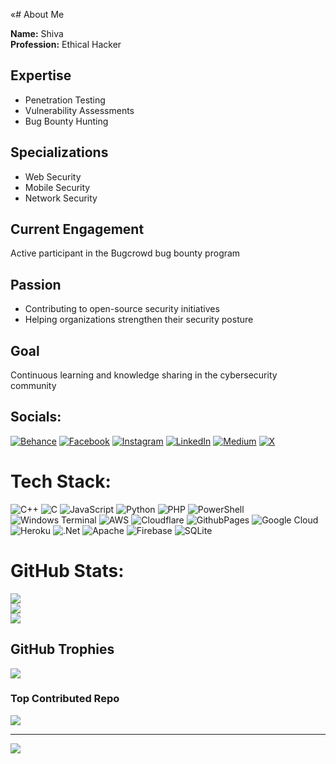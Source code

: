 «# About Me

**Name:** Shiva  
**Profession:** Ethical Hacker  

## Expertise
- Penetration Testing
- Vulnerability Assessments
- Bug Bounty Hunting

## Specializations
- Web Security
- Mobile Security
- Network Security

## Current Engagement
Active participant in the Bugcrowd bug bounty program

## Passion
- Contributing to open-source security initiatives
- Helping organizations strengthen their security posture

## Goal
Continuous learning and knowledge sharing in the cybersecurity community

## Socials:
[![Behance](https://img.shields.io/badge/Behance-1769ff?logo=behance&logoColor=white)](https://behance.net/Zibra) [![Facebook](https://img.shields.io/badge/Facebook-%231877F2.svg?logo=Facebook&logoColor=white)](https://facebook.com/Cyber_zibra) [![Instagram](https://img.shields.io/badge/Instagram-%23E4405F.svg?logo=Instagram&logoColor=white)](https://instagram.com/Cyber_zibra) [![LinkedIn](https://img.shields.io/badge/LinkedIn-%230077B5.svg?logo=linkedin&logoColor=white)](https://linkedin.com/in/Cyber_zibra) [![Medium](https://img.shields.io/badge/Medium-12100E?logo=medium&logoColor=white)](https://medium.com/@Cyber_zibra) [![X](https://img.shields.io/badge/X-black.svg?logo=X&logoColor=white)](https://x.com/Cyber_zibra) 

# Tech Stack:
![C++](https://img.shields.io/badge/c++-%2300599C.svg?style=for-the-badge&logo=c%2B%2B&logoColor=white) ![C](https://img.shields.io/badge/c-%2300599C.svg?style=for-the-badge&logo=c&logoColor=white) ![JavaScript](https://img.shields.io/badge/javascript-%23323330.svg?style=for-the-badge&logo=javascript&logoColor=%23F7DF1E) ![Python](https://img.shields.io/badge/python-3670A0?style=for-the-badge&logo=python&logoColor=ffdd54) ![PHP](https://img.shields.io/badge/php-%23777BB4.svg?style=for-the-badge&logo=php&logoColor=white) ![PowerShell](https://img.shields.io/badge/PowerShell-%235391FE.svg?style=for-the-badge&logo=powershell&logoColor=white) ![Windows Terminal](https://img.shields.io/badge/Windows%20Terminal-%234D4D4D.svg?style=for-the-badge&logo=windows-terminal&logoColor=white) ![AWS](https://img.shields.io/badge/AWS-%23FF9900.svg?style=for-the-badge&logo=amazon-aws&logoColor=white) ![Cloudflare](https://img.shields.io/badge/Cloudflare-F38020?style=for-the-badge&logo=Cloudflare&logoColor=white) ![GithubPages](https://img.shields.io/badge/github%20pages-121013?style=for-the-badge&logo=github&logoColor=white) ![Google Cloud](https://img.shields.io/badge/GoogleCloud-%234285F4.svg?style=for-the-badge&logo=google-cloud&logoColor=white) ![Heroku](https://img.shields.io/badge/heroku-%23430098.svg?style=for-the-badge&logo=heroku&logoColor=white) ![.Net](https://img.shields.io/badge/.NET-5C2D91?style=for-the-badge&logo=.net&logoColor=white) ![Apache](https://img.shields.io/badge/apache-%23D42029.svg?style=for-the-badge&logo=apache&logoColor=white) ![Firebase](https://img.shields.io/badge/firebase-a08021?style=for-the-badge&logo=firebase&logoColor=ffcd34) ![SQLite](https://img.shields.io/badge/sqlite-%2307405e.svg?style=for-the-badge&logo=sqlite&logoColor=white)
# GitHub Stats:
![](https://github-readme-stats.vercel.app/api?username=Cyberzibra&theme=dark&hide_border=false&include_all_commits=true&count_private=true)<br/>
![](https://github-readme-streak-stats.herokuapp.com/?user=Cyberzibra&theme=dark&hide_border=false)<br/>
![](https://github-readme-stats.vercel.app/api/top-langs/?username=Cyberzibra&theme=dark&hide_border=false&include_all_commits=true&count_private=true&layout=compact)

##  GitHub Trophies
![](https://github-profile-trophy.vercel.app/?username=Cyberzibra&theme=radical&no-frame=false&no-bg=true&margin-w=4)

###  Top Contributed Repo
![](https://github-contributor-stats.vercel.app/api?username=Cyberzibra&limit=5&theme=dark&combine_all_yearly_contributions=true)

---
[![](https://visitcount.itsvg.in/api?id=Cyberzibra&icon=0&color=0)](https://visitcount.itsvg.in)

